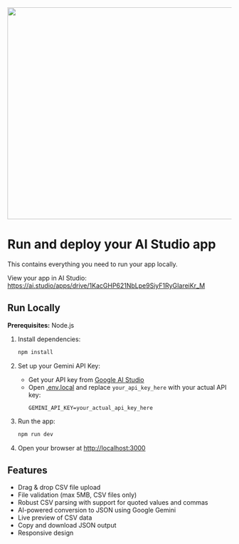 <div align="center">
<img width="1200" height="475" alt="GHBanner" src="https://github.com/user-attachments/assets/0aa67016-6eaf-458a-adb2-6e31a0763ed6" />
</div>

# Run and deploy your AI Studio app

This contains everything you need to run your app locally.

View your app in AI Studio: https://ai.studio/apps/drive/1KacGHP621NbLpe9SiyF1RyGIareiKr_M

## Run Locally

**Prerequisites:**  Node.js


1. Install dependencies:
   ```bash
   npm install
   ```

2. Set up your Gemini API Key:
   - Get your API key from [Google AI Studio](https://ai.google.dev/)
   - Open [.env.local](.env.local) and replace `your_api_key_here` with your actual API key:
     ```
     GEMINI_API_KEY=your_actual_api_key_here
     ```

3. Run the app:
   ```bash
   npm run dev
   ```

4. Open your browser at [http://localhost:3000](http://localhost:3000)

## Features

- Drag & drop CSV file upload
- File validation (max 5MB, CSV files only)
- Robust CSV parsing with support for quoted values and commas
- AI-powered conversion to JSON using Google Gemini
- Live preview of CSV data
- Copy and download JSON output
- Responsive design

